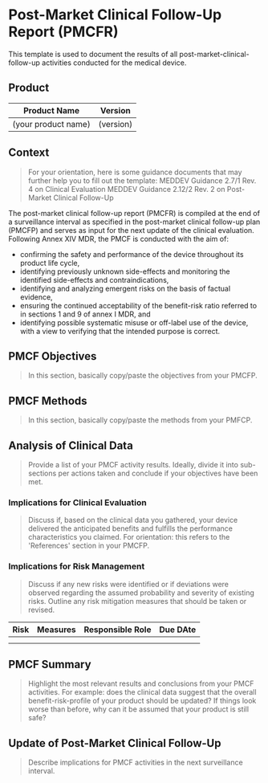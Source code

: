 # Post-Market Clinical Follow-Up Report (PMCFR)

This template is used to document the results of all post-market-clinical-follow-up activities conducted for
the medical device.

## Product

| Product Name        | Version   |
|---------------------|-----------|
| (your product name) | (version) |

## Context

> For your orientation, here is some guidance documents that may further help you to fill out the template:
> MEDDEV Guidance 2.7/1 Rev. 4 on Clinical Evaluation
> MEDDEV Guidance 2.12/2 Rev. 2 on Post-Market Clinical Follow-Up

The post-market clinical follow-up report (PMCFR) is compiled at the end of a surveillance interval as
specified in the post-market clinical follow-up plan (PMCFP) and serves as input for the next update of the
clinical evaluation. Following Annex XIV MDR, the PMCF is conducted with the aim of:

* confirming the safety and performance of the device throughout its product life cycle,
* identifying previously unknown side-effects and monitoring the identified side-effects and
  contraindications,
* identifying and analyzing emergent risks on the basis of factual evidence,
* ensuring the continued acceptability of the benefit-risk ratio referred to in sections 1 and 9 of annex I
  MDR, and
* identifying possible systematic misuse or off-label use of the device, with a view to verifying that the
  intended purpose is correct.

## PMCF Objectives

> In this section, basically copy/paste the objectives from your PMCFP.

## PMCF Methods

> In this section, basically copy/paste the methods from your PMFCP.

## Analysis of Clinical Data

> Provide a list of your PMCF activity results. Ideally, divide it into sub-sections per actions taken and
> conclude if your objectives have been met.

### Implications for Clinical Evaluation

> Discuss if, based on the clinical data you gathered, your device delivered the anticipated benefits and
> fulfills the performance characteristics you claimed. For orientation: this refers to the 'References'
> section in your PMCFP.

### Implications for Risk Management

> Discuss if any new risks were identified or if deviations were observed regarding the assumed probability
> and severity of existing risks. Outline any risk mitigation measures that should be taken or revised.

| Risk | Measures | Responsible Role | Due DAte |
|------|----------|------------------|----------|
|      |          |                  |          |
|      |          |                  |          |

## PMCF Summary

> Highlight the most relevant results and conclusions from your PMCF activities. For example: does the
> clinical data suggest that the overall benefit-risk-profile of your product should be updated? If things
> look worse than before, why can it be assumed that your product is still safe?

## Update of Post-Market Clinical Follow-Up

> Describe implications for PMCF activities in the next surveillance interval.
